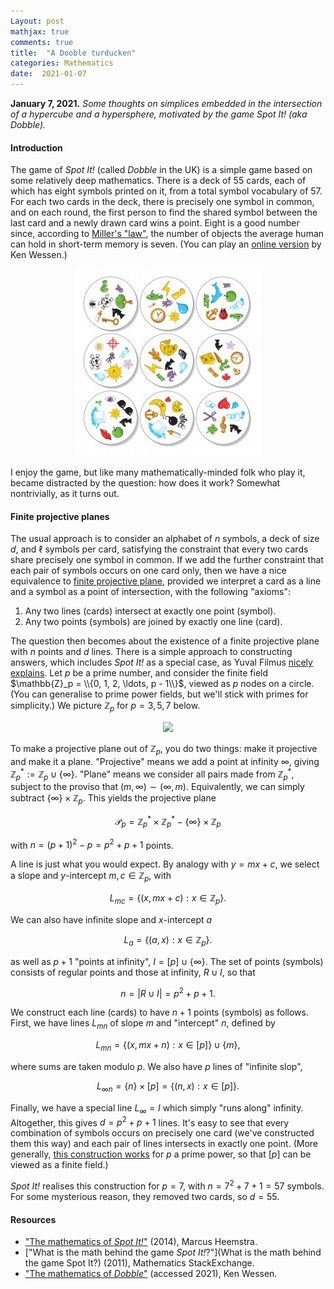 ```yaml
---
Layout: post
mathjax: true
comments: true
title:  "A Dooble turducken"
categories: Mathematics
date:  2021-01-07
---
```


**January 7, 2021.** *Some thoughts on simplices embedded in the
  intersection of a hypercube and a hypersphere, motivated by the game Spot It! (aka Dobble).*

#### Introduction

The game of *Spot It!* (called *Dobble* in the UK) is a simple game
based on some relatively deep mathematics.
There is a deck of $55$ cards, each of which has eight symbols printed
on it, from a total symbol vocabulary of $57$.
For each two cards in the deck, there is precisely one symbol in
common, and on each round, the first person to find the shared symbol
between the last card and a newly drawn card wins a point.
Eight is a good number since, according to
[Miller's "law"](https://en.wikipedia.org/wiki/The_Magical_Number_Seven,_Plus_or_Minus_Two),
the number of objects the average human can hold in short-term memory
is seven.
(You can play an
[online version](http://thewessens.net/ClassroomApps/Main/intersection.html)
by Ken Wessen.)

<figure>
    <div style="text-align:center"><img src
    ="/images/posts/spotit1.jpg"/>
	</div>
	</figure>

I enjoy the game, but like many mathematically-minded folk who play
it, became distracted by the question: how does it work?
Somewhat nontrivially, as it turns out.

#### Finite projective planes

The usual approach is to consider an alphabet of $n$ symbols, a deck
of size $d$, and $\ell$ symbols per card, satisfying the constraint
that every two cards share precisely one symbol in common.
If we add the further constraint that each pair of symbols occurs on
one card only, then we have a nice equivalence to
[finite projective plane](https://en.wikipedia.org/wiki/Projective_plane),
provided we interpret a card as a line and a symbol as a point of
intersection, with the following "axioms":

1. Any two lines (cards) intersect at exactly one point (symbol).
2. Any two points (symbols) are joined by exactly one line (card).

The question then becomes about the existence of a finite projective
plane with $n$ points and $d$ lines.
There is a simple approach to constructing answers, which includes
*Spot It!* as a special case, as Yuval Filmus
[nicely explains](https://math.stackexchange.com/questions/36798/what-is-the-math-behind-the-game-spot-it).
Let $p$ be a prime number, and consider the finite field $\mathbb{Z}_p
= \\{0, 1, 2, \ldots, p - 1\\}$, viewed as $p$ nodes on a circle.
(You can generalise to prime power fields, but we'll stick with primes
for simplicity.)
We picture $\mathbb{Z}_p$ for $p = 3, 5, 7$ below.

<figure>
    <div style="text-align:center"><img src
    ="/images/posts/spotit2.jpg"/>
	</div>
	</figure>

To make a projective plane out of $\mathbb{Z}_p$, you do two things:
make it projective and make it a plane.
"Projective" means we add a point at infinity $\infty$,
giving $\mathbb{Z}_p^* := \mathbb{Z}_p \cup \{\infty\}$.
"Plane" means we consider all pairs made from $\mathbb{Z}_p^*$,
subject to the proviso that $(m, \infty) \sim (\infty, m)$.
Equivalently, we can simply subtract $\{\infty\} \times \mathbb{Z}_p$.
This yields the projective plane

$$
\mathcal{P}_p = \mathbb{Z}_p^* \times \mathbb{Z}_p^* - \{\infty\} \times \mathbb{Z}_p
$$

with $n = (p+ 1)^2 - p = p^2 + p + 1$ points.

A line is just what you would expect.
By analogy with $y = mx +c$, we select a slope and $y$-intercept $m, c \in
\mathbb{Z}_p$, with

$$
L_{mc} = \{(x, mx + c) : x \in \mathbb{Z}_p\}.
$$

We can also have infinite slope and $x$-intercept $a$

$$
L_{a} = \{(a, x) : x \in \mathbb{Z}_p\}.
$$

as well as $p + 1$ "points at infinity", $I = [p] \cup \{\infty\}$.
The set of points (symbols) consists of regular points and those at infinity, $R
\cup I$, so that

$$
n = |R \cup I| = p^2 + p + 1.
$$

We construct each line (cards) to have $n + 1$ points (symbols) as
follows.
First, we have lines $L_{mn}$ of slope $m$ and "intercept" $n$,
defined by

$$
L_{mn} = \{(x, mx + n) : x \in [p]\} \cup \{m\},
$$

where sums are taken modulo $p$.
We also have $p$ lines of "infinite slop",

$$
L_{\infty n} = \{n\} \times [p] = \{(n, x) : x \in [p]\}.
$$

Finally, we have a special line $L_\infty = I$ which simply "runs
along" infinity. Altogether, this gives $d = p^2 + p + 1$ lines.
It's easy to see that every combination of symbols occurs on precisely
one card (we've constructed them this way) and each pair of lines
intersects in exactly one point.
(More generally, [this construction works](https://en.wikipedia.org/wiki/Projective_plane#Finite_projective_planes) for $p$ a prime power, so
that $[p]$ can be viewed as a finite field.)

*Spot It!* realises this construction for $p = 7$, with $n = 7^2 + 7 +
1 = 57$ symbols. For some mysterious reason, they removed two cards,
so $d = 55$.

#### Resources

- ["The mathematics of *Spot It!*"](https://openprairie.sdstate.edu/cgi/viewcontent.cgi?article=1016&context=jur)
(2014), Marcus Heemstra.
- ["What is the math behind the game *Spot It!*?"](What is the math
  behind the game Spot It?) (2011), Mathematics StackExchange.
- ["The mathematics of *Dobble*"](http://thewessens.net/ClassroomApps/Main/finitegeometry.html)
  (accessed 2021), Ken Wessen.

<!-- http://www.math.uchicago.edu/~may/VIGRE/VIGRE2011/REUPapers/Markov.pdf -->

<!-- It turns out to involve a wonderful overlap of
[pure](https://en.wikipedia.org/wiki/Incidence_geometry) and
[applied](https://en.wikipedia.org/wiki/Combinatorial_design)
mathematics, and there are many resources (see below) for learning
more. -->
